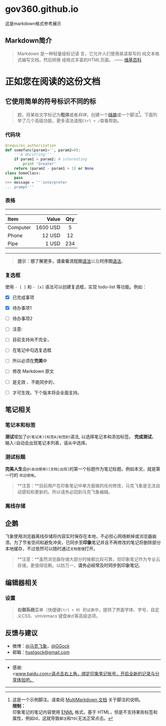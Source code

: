 # gov360.github.io
这是markdown格式参考展示


## Markdown简介

> Markdown 是一种轻量级标记语 言，它允许人们使用易读易写的 纯文本格式编写文档，然后转换 成格式丰富的HTML页面。    —— [维基百科](https://zh.wikipedia.org/wiki/Markdown)

正如您在阅读的这份文档
===================
它使用简单的符号标识不同的标
---------------------
> 题，将某些文字标记为**粗体**或者*斜体*，创建一个[链接](http://www.example.com)或一个脚注[^demo]。下面列举了几个高级功能，更多语法请按`Ctrl + /`查看帮助。 

### 代码块
``` python
@requires_authorization
def somefunc(param1='', param2=0):
    '''A docstring'''
    if param1 > param2: # interesting
        print 'Greater'
    return (param2 - param1 + 1) or None
class SomeClass:
    pass
>>> message = '''interpreter
... prompt'''
```

### 表格  
-------------------------
| Item      |    Value | Qty  |
| :-------- | --------:| :--: |
| Computer  | 1600 USD |  5   |
| Phone     |   12 USD |  12  |
| Pipe      |    1 USD | 234  |
-------------------------

> **提示：**想了解更多，请查看**流程图**[语法][3]以及**时序图**[语法][4]。






### 复选框

使用 `- [ ]` 和 `- [x]` 语法可以创建复选框，实现 todo-list 等功能。例如：

- [x] 已完成事项
- [x] 待办事项1
- [ ] 待办事项2

- [ ] 注意:  
- [ ] 目前支持尚不完全，  
- [ ] 在笔记中勾选复选框  
- [ ] 所以必须在**完美**中
- [ ] 修改 Markdown 原文
- [ ] 是无效 、不能同步的，
- [ ] 才可生效。下个版本将会全面支持。


## 笔记相关

### 笔记本和标签
**测试**增加了`@(笔记本)[标签A|标签B]`语法, 以选择笔记本和添加标签。 **完成测试**， 输入`(`自动会出现笔记本列表，请从中选择。

### 测试标题
**完美人生**会`@(自动使用)[文档|出现]`的第一个标题作为笔记标题。例如本文，就是第一行的 `欢迎使用`。

>**注意：**目前用户在印象笔记中单方面做的任何修改，马克飞象是无法自动感知和更新的。所以请务必回到马克飞象编辑。



### 离线存储  
## 企鹅  
飞象使用浏览器离线存储将内容实时保存在本地，不必担心网络断掉或浏览器崩溃。为了节省空间和避免冲突，已同步至**印象**笔记并且不再修改的笔记将删除部分本地缓存，不过依然可以随时通过`文档管理`打开。

> **注意：**虽然浏览器存储大部分时候都比较可靠，但印象笔记作为专业云存储，更值得信赖。以防万一，**请务必经常及时同步到印象笔记**。

## 编辑器相关
### 设置
> **右侧系统**菜单（快捷键`Ctrl + M`）的`设置`中，提供了界面字体、字号、自定义CSS、vim/emacs 键盘`模式`等高级选项。



## 反馈与建议
- 微博：[@马克飞象](http://weibo.com/u/2788354117)，[@GGock](http://weibo.com/ggock "开发者账号")
- 邮箱：<hustgock@gmail.com>

---------
- 感谢:  
<www.baidu.com>请点击右上角，绑定印象笔记账号，开启全新的记录与分享体验吧。

--------
[^demo]: 这是一个示例脚注。请查阅 [MultiMarkdown 文档](https://github.com/fletcher/MultiMarkdown/wiki/MultiMarkdown-Syntax-Guide#footnotes) 关于脚注的说明。  
**限制：**   
印象笔记的笔记内容使用 [ENML][5] 格式，基于 HTML，但是不支持某些标签和属性，例如id，这就导致`脚注`和`TOC`无法正常点击。


  [1]: http://maxiang.info/client_zh
  [2]: https://chrome.google.com/webstore/detail/kidnkfckhbdkfgbicccmdggmpgogehop
  [3]: http://adrai.github.io/flowchart.js/
  [4]: http://bramp.github.io/js-sequence-diagrams/
  [5]: https://dev.yinxiang.com/doc/articles/enml.php

